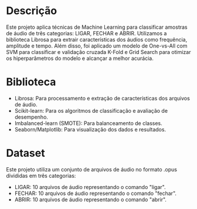 # Descrição
Este projeto aplica técnicas de Machine Learning para classificar amostras de áudio de três categorias: LIGAR, FECHAR e ABRIR. Utilizamos a biblioteca Librosa para extrair características dos áudios como frequência, amplitude e tempo. Além disso, foi aplicado um modelo de One-vs-All com SVM para classificar e validação cruzada K-Fold e Grid Search para otimizar os hiperparâmetros do modelo e alcançar a melhor acurácia.

# Biblioteca
- Librosa: Para processamento e extração de características dos arquivos de áudio.
- Scikit-learn: Para os algoritmos de classificação e avaliação de desempenho.
- Imbalanced-learn (SMOTE): Para balanceamento de classes.
- Seaborn/Matplotlib: Para visualização dos dados e resultados.

# Dataset
Este projeto utiliza um conjunto de arquivos de áudio no formato .opus divididas em três categorias:

- LIGAR: 10 arquivos de áudio representando o comando "ligar".
- FECHAR: 10 arquivos de áudio representando o comando "fechar".
- ABRIR: 10 arquivos de áudio representando o comando "abrir".
